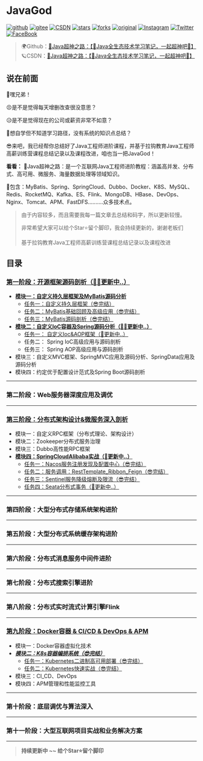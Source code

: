 # JavaGod

[![github](https://badgen.net/badge/⭐/GitHub/blue)](https://github.com/EayonLee/JavaGod)
[![gitee](https://badgen.net/badge/⭐/Gitee/blue)](https://gitee.com/eayonlee)
[![CSDN](https://badgen.net/badge/⭐/CSDN/blue)](https://blog.csdn.net/qq_20492277/article/details/114269863)
[![stars](https://badgen.net/github/stars/EayonLee/JavaGod)](https://github.com/EayonLee/JavaGod)
[![forks](https://badgen.net/github/forks/EayonLee/JavaGod)](https://github.com/EayonLee/JavaGod)
[![original](https://badgen.net/badge/original/EayonLee/orange)](https://github.com/EayonLee/JavaGod)
[![Instagram](https://badgen.net/badge/Instagram/eayon.lee/cyan)](https://www.instagram.com/eayon.lee/)
[![Twitter](https://badgen.net/badge/Twitter/EayonLeee/cyan)](https://twitter.com/EayonLeee)
[![FaceBook](https://badgen.net/badge/FaceBook/EayonLee/cyan)](https://www.facebook.com/)

>🌍Github：[🚀Java超神之路：【🍔Java全生态技术学习笔记，一起超神吧🍔】](https://github.com/EayonLee/JavaGod)<br>
>🪐CSDN：[🚀Java超神之路：【🍔Java全生态技术学习笔记，一起超神吧🍔】](https://blog.csdn.net/qq_20492277/article/details/114269863)



## 说在前面

🙊嘿兄弟！

😣是不是觉得每天增删改查很没意思？

😥是不是觉得现在的公司或薪资非常不如意？

🤑想自学但不知道学习路径，没有系统的知识点总结？

😎来吧，我已经帮你总结好了Java工程师进阶课程，并基于拉钩教育Java工程师高薪训练营课程总结记录以及课程改进，咱也当一把JavaGod！



**看看：**
🚀Java超神之路：是一个互联网Java工程师进阶教程：涵盖高并发、分布式、高可用、微服务、海量数据处理等领域知识。

🚖包含：MyBatis、Spring、SpringCloud、Dubbo、Docker、K8S、MySQL、Redis、RocketMQ、Kafka、ES、Flink、MongoDB、HBase、DevOps、Nginx、Tomcat、APM、FastDFS..........众多技术点。


>由于内容较多，而且需要我每一篇文章去总结和码字，所以更新较慢。
>
>非常希望大家可以给个Star⭐留个脚印，我会持续更新的，谢谢老板们
>
>基于拉钩教育Java工程师高薪训练营课程总结记录以及课程改进



## 目录

### [第一阶段：开源框架源码剖析（🐱‍👤更新中..）](https://github.com/EayonLee/JavaGod/tree/main/1%E9%98%B6%E6%AE%B5%EF%BC%9A%E5%BC%80%E6%BA%90%E6%A1%86%E6%9E%B6%E6%BA%90%E7%A0%81%E5%89%96%E6%9E%90)
  * [**模块一：自定义持久层框架及MyBatis源码分析**](https://github.com/EayonLee/JavaGod/tree/main/1%E9%98%B6%E6%AE%B5%EF%BC%9A%E5%BC%80%E6%BA%90%E6%A1%86%E6%9E%B6%E6%BA%90%E7%A0%81%E5%89%96%E6%9E%90/01%E6%A8%A1%E5%9D%97%EF%BC%9A%E8%87%AA%E5%AE%9A%E4%B9%89%E6%8C%81%E4%B9%85%E5%B1%82%E6%A1%86%E6%9E%B6%E8%AE%BE%E8%AE%A1%E5%8F%8AMyBatis%E6%BA%90%E7%A0%81%E5%88%86%E6%9E%90(%E5%AE%8C%E7%BB%93))
    * [任务一：自定义持久层框架（😎完结）](https://github.com/EayonLee/JavaGod/tree/main/1%E9%98%B6%E6%AE%B5%EF%BC%9A%E5%BC%80%E6%BA%90%E6%A1%86%E6%9E%B6%E6%BA%90%E7%A0%81%E5%89%96%E6%9E%90/01%E6%A8%A1%E5%9D%97%EF%BC%9A%E8%87%AA%E5%AE%9A%E4%B9%89%E6%8C%81%E4%B9%85%E5%B1%82%E6%A1%86%E6%9E%B6%E8%AE%BE%E8%AE%A1%E5%8F%8AMyBatis%E6%BA%90%E7%A0%81%E5%88%86%E6%9E%90(%E5%AE%8C%E7%BB%93)/01.%E8%87%AA%E5%AE%9A%E4%B9%89%E6%8C%81%E4%B9%85%E5%B1%82%E6%A1%86%E6%9E%B6)
    * [任务二：MyBatis基础回顾及高级应用（😎完结）](https://github.com/EayonLee/JavaGod/tree/main/1%E9%98%B6%E6%AE%B5%EF%BC%9A%E5%BC%80%E6%BA%90%E6%A1%86%E6%9E%B6%E6%BA%90%E7%A0%81%E5%89%96%E6%9E%90/01%E6%A8%A1%E5%9D%97%EF%BC%9A%E8%87%AA%E5%AE%9A%E4%B9%89%E6%8C%81%E4%B9%85%E5%B1%82%E6%A1%86%E6%9E%B6%E8%AE%BE%E8%AE%A1%E5%8F%8AMyBatis%E6%BA%90%E7%A0%81%E5%88%86%E6%9E%90(%E5%AE%8C%E7%BB%93)/02.MyBatis%E5%9F%BA%E7%A1%80%E5%9B%9E%E9%A1%BE%E5%8F%8A%E9%AB%98%E7%BA%A7%E5%BA%94%E7%94%A8)
    * [任务三：MyBatis源码剖析（😎完结）](https://github.com/EayonLee/JavaGod/tree/main/1%E9%98%B6%E6%AE%B5%EF%BC%9A%E5%BC%80%E6%BA%90%E6%A1%86%E6%9E%B6%E6%BA%90%E7%A0%81%E5%89%96%E6%9E%90/01%E6%A8%A1%E5%9D%97%EF%BC%9A%E8%87%AA%E5%AE%9A%E4%B9%89%E6%8C%81%E4%B9%85%E5%B1%82%E6%A1%86%E6%9E%B6%E8%AE%BE%E8%AE%A1%E5%8F%8AMyBatis%E6%BA%90%E7%A0%81%E5%88%86%E6%9E%90(%E5%AE%8C%E7%BB%93)/03.MyBatis%E6%BA%90%E7%A0%81%E5%89%96%E6%9E%90)
  * [**模块二：自定义IoC容器及Spring源码分析（🐱‍👤更新中..）**](https://github.com/EayonLee/JavaGod/tree/main/1%E9%98%B6%E6%AE%B5%EF%BC%9A%E5%BC%80%E6%BA%90%E6%A1%86%E6%9E%B6%E6%BA%90%E7%A0%81%E5%89%96%E6%9E%90/02%E6%A8%A1%E5%9D%97%EF%BC%9A%E8%87%AA%E5%AE%9A%E4%B9%89IoC%E5%AE%B9%E5%99%A8%E8%AE%BE%E8%AE%A1%E5%8F%8ASpring%E6%BA%90%E7%A0%81%E5%88%86%E6%9E%90)
    * [任务一： 自定义Ioc&AOP框架（👾更新中..）]()
    * 任务二： Spring IoC高级应用与源码剖析
    * 任务三： Spring AOP高级应用与源码剖析
  * 模块三：自定义MVC框架、SpringMVC应用及源码分析、SpringData应用及源码分析
  * 模块四：约定优于配置设计范式及Spring Boot源码剖析

---

### 第二阶段：Web服务器深度应用及调优

---

### [第三阶段：分布式架构设计&微服务深入剖析](https://github.com/EayonLee/JavaGod/tree/main/3%E9%98%B6%E6%AE%B5%EF%BC%9A%E5%88%86%E5%B8%83%E5%BC%8F%E6%9E%B6%E6%9E%84%E8%AE%BE%E8%AE%A1%20%26%20%E5%BE%AE%E6%9C%8D%E5%8A%A1%E6%B7%B1%E5%85%A5)
  * 模块一：自定义RPC框架（分布式理论、架构设计）
  * 模块二：Zookeeper分布式服务治理
  * 模块三：Dubbo高性能RPC框架
  * [**模块四：SpringCloudAlibaba实战（👾更新中..）**](https://github.com/EayonLee/JavaGod/tree/main/3%E9%98%B6%E6%AE%B5%EF%BC%9A%E5%88%86%E5%B8%83%E5%BC%8F%E6%9E%B6%E6%9E%84%E8%AE%BE%E8%AE%A1%20%26%20%E5%BE%AE%E6%9C%8D%E5%8A%A1%E6%B7%B1%E5%85%A5/04%E6%A8%A1%E5%9D%97%EF%BC%9ASpringCloudAlibaba%E5%AE%9E%E6%88%98)
  	  * [任务一：Nacos服务注册发现及配置中心（😎完结）](https://github.com/EayonLee/JavaGod/tree/main/3%E9%98%B6%E6%AE%B5%EF%BC%9A%E5%88%86%E5%B8%83%E5%BC%8F%E6%9E%B6%E6%9E%84%E8%AE%BE%E8%AE%A1%20%26%20%E5%BE%AE%E6%9C%8D%E5%8A%A1%E6%B7%B1%E5%85%A5/04%E6%A8%A1%E5%9D%97%EF%BC%9ASpringCloudAlibaba%E5%AE%9E%E6%88%98/01.Nacos%E6%9C%8D%E5%8A%A1%E6%B3%A8%E5%86%8C%E5%8F%91%E7%8E%B0%E5%8F%8A%E9%85%8D%E7%BD%AE%E4%B8%AD%E5%BF%83)
  	  * [任务二：服务调用：RestTemplate_Ribbon_Feign（😎完结）](https://github.com/EayonLee/JavaGod/tree/main/3%E9%98%B6%E6%AE%B5%EF%BC%9A%E5%88%86%E5%B8%83%E5%BC%8F%E6%9E%B6%E6%9E%84%E8%AE%BE%E8%AE%A1%20%26%20%E5%BE%AE%E6%9C%8D%E5%8A%A1%E6%B7%B1%E5%85%A5/04%E6%A8%A1%E5%9D%97%EF%BC%9ASpringCloudAlibaba%E5%AE%9E%E6%88%98/02.%E6%9C%8D%E5%8A%A1%E8%B0%83%E7%94%A8%EF%BC%9ARestTemplate_Ribbon_Feign)
  	  * [任务三：Sentinel服务降级熔断及限流（😎完结）](https://github.com/EayonLee/JavaGod/tree/main/3%E9%98%B6%E6%AE%B5%EF%BC%9A%E5%88%86%E5%B8%83%E5%BC%8F%E6%9E%B6%E6%9E%84%E8%AE%BE%E8%AE%A1%20%26%20%E5%BE%AE%E6%9C%8D%E5%8A%A1%E6%B7%B1%E5%85%A5/04%E6%A8%A1%E5%9D%97%EF%BC%9ASpringCloudAlibaba%E5%AE%9E%E6%88%98/03.Sentinel%E6%9C%8D%E5%8A%A1%E9%99%8D%E7%BA%A7%E7%86%94%E6%96%AD%E5%8F%8A%E9%99%90%E6%B5%81)
  	  * [任务四：Seata分布式事务（👾更新中..）](https://github.com/EayonLee/JavaGod/tree/main/3%E9%98%B6%E6%AE%B5%EF%BC%9A%E5%88%86%E5%B8%83%E5%BC%8F%E6%9E%B6%E6%9E%84%E8%AE%BE%E8%AE%A1%20%26%20%E5%BE%AE%E6%9C%8D%E5%8A%A1%E6%B7%B1%E5%85%A5/04%E6%A8%A1%E5%9D%97%EF%BC%9ASpringCloudAlibaba%E5%AE%9E%E6%88%98/04.Seata%E5%88%86%E5%B8%83%E5%BC%8F%E4%BA%8B%E5%8A%A1)

---

### 第四阶段：大型分布式存储系统架构进阶

---

### 第五阶段：大型分布式系统缓存架构进阶

---

### 第六阶段：分布式消息服务中间件进阶

---

### 第七阶段：分布式搜索引擎进阶

---

### 第八阶段：分布式实时流式计算引擎Flink

---

### [第九阶段：Docker容器 & CI/CD & DevOps & APM](https://github.com/EayonLee/JavaGod/tree/main/9%E9%98%B6%E6%AE%B5%EF%BC%9ADocker%E5%AE%B9%E5%99%A8%20%26%20CICD%20%26%20DevOps%20%26apm)
  * 模块一：Docker容器虚拟化技术
  * [***模块二：K8s容器编排系统（😎完结）***](https://github.com/EayonLee/JavaGod/tree/main/9%E9%98%B6%E6%AE%B5%EF%BC%9ADocker%E5%AE%B9%E5%99%A8%20%26%20CICD%20%26%20DevOps%20%26apm)
    * [任务一：Kubernetes二进制高可用部署（😎完结）](https://github.com/EayonLee/JavaGod/tree/main/9%E9%98%B6%E6%AE%B5%EF%BC%9ADocker%E5%AE%B9%E5%99%A8%20%26%20CICD%20%26%20DevOps%20%26apm/02%E6%A8%A1%E5%9D%97%EF%BC%9AK8s%E5%AE%B9%E5%99%A8%E7%BC%96%E6%8E%92%E7%B3%BB%E7%BB%9F/01.%20Kubernetes%E4%BA%8C%E8%BF%9B%E5%88%B6%E9%AB%98%E5%8F%AF%E7%94%A8%E9%83%A8%E7%BD%B2)
    * [任务二：Kubernetes快速实战（😎完结）](https://github.com/EayonLee/JavaGod/tree/main/9%E9%98%B6%E6%AE%B5%EF%BC%9ADocker%E5%AE%B9%E5%99%A8%20%26%20CICD%20%26%20DevOps%20%26apm/02%E6%A8%A1%E5%9D%97%EF%BC%9AK8s%E5%AE%B9%E5%99%A8%E7%BC%96%E6%8E%92%E7%B3%BB%E7%BB%9F/02.%20Kubernetes%E5%BF%AB%E9%80%9F%E5%AE%9E%E6%88%98)
  * 模块三：CI_CD、DevOps
  * 模块四：APM管理和性能监控工具

---

### 第十阶段：底层调优与算法深入

---

### 第十一阶段：大型互联网项目实战和业务解决方案

---

>  **持续更新中 ~~ 给个Star⭐留个脚印**